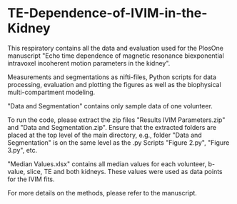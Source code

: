 # TE-Dependence-of-IVIM-in-the-Kidney
This respiratory contains all the data and evaluation used for the PlosOne manuscript "Echo time dependence of magnetic resonance biexponential intravoxel incoherent motion parameters in the kidney".

Measurements and segmentations as nifti-files, Python scripts for data processing, evaluation and plotting the figures as well as the biophysical multi-compartment modeling.

"Data and Segmentation" contains only sample data of one volunteer.

To run the code, please extract the zip files "Results IVIM Parameters.zip" and "Data and Segmentation.zip". Ensure that the extracted folders are placed at the top level of the main directory, e.g., folder "Data and Segmentation" is on the same level as the .py Scripts "Figure 2.py", "Figure 3.py", etc.

"Median Values.xlsx" contains all median values for each volunteer, b-value, slice, TE and both kidneys. These values were used as data points for the IVIM fits.

For more details on the methods, please refer to the manuscript.
